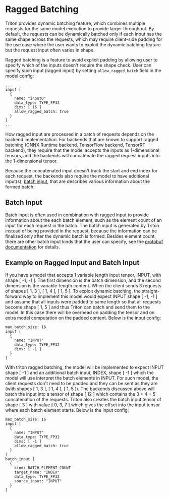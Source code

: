 <!--
# Copyright (c) 2021, NVIDIA CORPORATION & AFFILIATES. All rights reserved.
#
# Redistribution and use in source and binary forms, with or without
# modification, are permitted provided that the following conditions
# are met:
#  * Redistributions of source code must retain the above copyright
#    notice, this list of conditions and the following disclaimer.
#  * Redistributions in binary form must reproduce the above copyright
#    notice, this list of conditions and the following disclaimer in the
#    documentation and/or other materials provided with the distribution.
#  * Neither the name of NVIDIA CORPORATION nor the names of its
#    contributors may be used to endorse or promote products derived
#    from this software without specific prior written permission.
#
# THIS SOFTWARE IS PROVIDED BY THE COPYRIGHT HOLDERS ``AS IS'' AND ANY
# EXPRESS OR IMPLIED WARRANTIES, INCLUDING, BUT NOT LIMITED TO, THE
# IMPLIED WARRANTIES OF MERCHANTABILITY AND FITNESS FOR A PARTICULAR
# PURPOSE ARE DISCLAIMED.  IN NO EVENT SHALL THE COPYRIGHT OWNER OR
# CONTRIBUTORS BE LIABLE FOR ANY DIRECT, INDIRECT, INCIDENTAL, SPECIAL,
# EXEMPLARY, OR CONSEQUENTIAL DAMAGES (INCLUDING, BUT NOT LIMITED TO,
# PROCUREMENT OF SUBSTITUTE GOODS OR SERVICES; LOSS OF USE, DATA, OR
# PROFITS; OR BUSINESS INTERRUPTION) HOWEVER CAUSED AND ON ANY THEORY
# OF LIABILITY, WHETHER IN CONTRACT, STRICT LIABILITY, OR TORT
# (INCLUDING NEGLIGENCE OR OTHERWISE) ARISING IN ANY WAY OUT OF THE USE
# OF THIS SOFTWARE, EVEN IF ADVISED OF THE POSSIBILITY OF SUCH DAMAGE.
-->

# Ragged Batching

Triton provides dynamic batching feature, which combines multiple requests for
the same model execution to provide larger throughput. By default, the requests
can be dynamically batched only if each input has the same shape across the
requests, which may require client-side padding for the use case where the user
wants to exploit the dynamic batching feature but the request input often varies
in shape.

Ragged batching is a feature to avoid explicit padding by allowing user to
specify which of the inputs doesn't require the shape check. User can specify
such input (ragged input) by setting `allow_ragged_batch` field in the model
config:

```
...
input [
  {
    name: "input0"
    data_type: TYPE_FP32
    dims: [ 16 ]
    allow_ragged_batch: true
  }
]
...
```

How ragged input are processed in a batch of requests depends on the backend
implementation. For backends that are known to support ragged batching
(ONNX Runtime backend, TensorFlow backend, TensorRT backend), they require
that the model accepts the inputs as 1-dimensional tensors, and the backends
will concatenate the ragged request inputs into the 1-dimensional tensor.

Because the concatenated input doesn't track the start and end index for each
request, the backends also require the model to have additional input(s),
[batch input](#batch-input), that are describes various information about the formed batch.

## Batch Input

Batch input is often used in combination with ragged input to provide
information about the each batch element, such as the element count
of an input for each request in the batch. The batch input is generated by
Triton instead of being provided in the request, because the information can
be finalized only after the dynamic batch is formed. Besides element count,
there are other batch input kinds that the user can specify, see the
[protobuf documentation](https://github.com/triton-inference-server/common/blob/main/protobuf/model_config.proto)
for details.

## Example on Ragged Input and Batch Input

If you have a model that accepts 1 variable length input tensor, INPUT, with
shape [ -1, -1 ]. The first dimension is the batch dimension, and the second
dimension is the variable-length content. When the client sends 3 requests of
shapes [ 1, 3 ], [ 1, 4 ], [ 1, 5 ]. To exploit dynamic batching, the
straight-forward way to implement this model would expect INPUT shape [ -1, -1 ]
and assume that all inputs were padded to same length so that all requests
become shape [ 1, 5 ] and thus Triton can batch and send them to the model.
In this case there will be overhead on padding the tensor and on extra model
computation on the padded content. Below is the input config:

```
max_batch_size: 16
input [
  {
    name: "INPUT"
    data_type: TYPE_FP32
    dims: [ -1 ]
  }
]
```

With triton ragged batching, the model will be implemented to expect INPUT shape
[ -1 ] and an additional batch input, INDEX, shape [ -1 ] which the model will
use interpret the batch elements in INPUT. For such model,
the client requests don't need to be padded and they can be sent as they are
(with shapes [ 1, 3 ], [ 1, 4 ], [ 1, 5 ]). The backends discussed above will
batch the input into a tensor of shape [ 12 ] which contains the 3 + 4 + 5
concatenation of the requests. Triton also creates the batch input tensor of
shape [ 3 ] with value [ 0, 3, 7 ] which gives the offset into the input tensor
where each batch element starts. Below is the input config:

```
max_batch_size: 16
input [
  {
    name: "INPUT"
    data_type: TYPE_FP32
    dims: [ -1 ]
    allow_ragged_batch: true
  }
]
batch_input [
  {
    kind: BATCH_ELEMENT_COUNT
    target_name: "INDEX"
    data_type: TYPE_FP32
    source_input: "INPUT"
  }
]
```